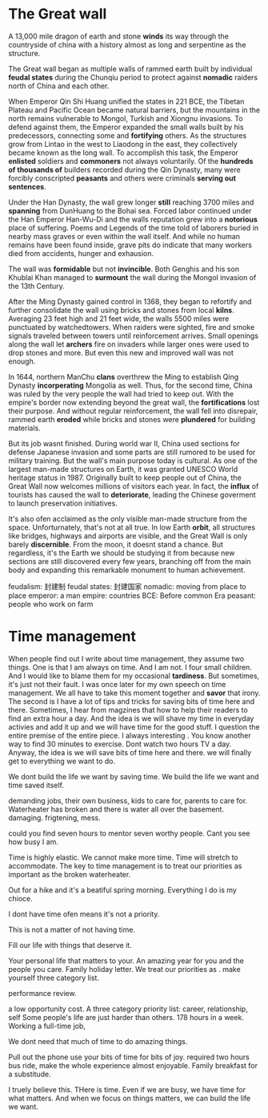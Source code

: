 
# The Great wall

A 13,000 mile dragon of earth and stone **winds** its way through the countryside of china with a history almost as long and serpentine as the structure.

The Great wall began as multiple walls of rammed earth built by individual **feudal states** during the Chunqiu period to protect against **nomadic** raiders north of China and each other. 

When Emperor Qin Shi Huang unified the states in 221 BCE, the Tibetan Plateau and Pacific Ocean became natural barriers, but the mountains in the north remains vulnerable to Mongol, Turkish and Xiongnu invasions. To defend against them, the Emperor expanded the small walls built by his predecessors, connecting some and **fortifying** others. As the structures grow from Lintao in the west to Liaodong in the east, they collectively became known as the long wall. To accomplish this task, the Emperor **enlisted** soldiers and **commoners** not always voluntarily. Of the **hundreds of thousands of** builders recorded during the Qin Dynasty, many were forcibly conscripted **peasants** and others were criminals **serving out sentences**. 

Under the Han Dynasty, the wall grew longer **still** reaching 3700 miles and **spanning** from DunHuang to the Bohai sea. Forced labor continued under the Han Emperor Han-Wu-Di and the walls reputation grew into a **notorious** place of suffering. Poems and Legends of the time told of laborers buried in nearby mass graves or even within the wall itself. And while no human remains have been found inside, grave pits do indicate that many workers died from accidents, hunger and exhausion. 

The wall was **formidable** but not **invincible**. Both Genghis and his son Khublai Khan managed to **surmount** the wall during the Mongol invasion of the 13th Century. 

After the Ming Dynasty gained control in 1368, they began to refortify and further consolidate the wall using bricks and stones from local **kilns**. Averaging 23 feet high and 21 feet wide, the walls 5500 miles were punctuated by watchedtowers. When raiders were sighted, fire and smoke signals traveled between towers until reinforcement arrives. Small openings along the wall let **archers** fire on invaders while larger ones were used to drop stones and more. But even this new and improved wall was not enough. 

In 1644, northern ManChu **clans** overthrew the Ming to establish Qing Dynasty **incorperating** Mongolia as well. Thus, for the second time, China was ruled by the very people the wall had tried to keep out. With the empire's border now extending beyond the great wall, the **fortifications** lost their purpose. And without regular reinforcement, the wall fell into disrepair, rammed earth **eroded** while bricks and stones were **plundered** for building materials. 

But its job wasnt finished. During world war II, China used sections for defense Japanese invasion and some parts are still rumored to be used for military training. But the wall's main purpose today is cultural. As one of the largest man-made structures on Earth, it was granted UNESCO World heritage status in 1987. Originally built to keep people out of China, the Great Wall now welcomes millions of visitors each year. In fact, the **influx** of tourists has caused the wall to **deteriorate**, leading the Chinese goverment to launch preservation initiatives. 

It's also ofen acclaimed as the only visible man-made structure from the space. Unforturnately, that's not at all true. In low Earth **orbit**, all structures like bridges, highways and airports are visible, and the Great Wall is only barely **discernible**. From the moon, it doesnt stand a chance. But regardless, it's the Earth we should be studying it from because new sections are still discovered every few years, branching off from the main body and expanding this remarkable monument to human achievement.




feudalism: 封建制
feudal states: 封建国家
nomadic: moving from place to place
emperor: a man 
empire: countries
BCE: Before common Era
peasant: people who work on farm



# Time management
When people find out I write about time management, they assume two things. One is that I am always on time. And I am not. I four small children. And I would like to blame them for my occasional **tardiness**. But sometimes, it's just not their fault. I was once later for my own speech on time management. We all have to take this moment together and **savor** that irony. The second is I have a lot of tips and tricks for saving bits of time here and there. Sometimes, I hear from magzines that how to help their readers to find an extra hour a day. And the idea is we will shave my time in everyday activies and add it up and we will have time for the good stuff. I question the entire premise of the entire piece. I always interesting .  You know another way to find 30 minutes to exercise. Dont watch two hours TV a day. Anyway, the idea is we will save bits of time here and there. we will finally get to everything we want to do. 

We dont build the life we want by saving time. We build the life we want and time saved itself.

demanding jobs, their own business, kids to care for, parents to care for.
Waterheater has broken and there is water all over the basement. 
damaging. frigtening, mess.


could you find seven hours to mentor seven worthy people. Cant you see how busy I am.

Time is highly elastic. We cannot make more time. Time will stretch to accommodate. The key to time management is to treat our priorities as important as the broken waterheater.

Out for a hike and it's a beatiful spring morning. 
Everything I do is my chioce.

I dont have time ofen means it's not a priority.

This is not a matter of not having time.

Fill our life with things that deserve it.

Your personal life that matters to your. An amazing year for you and the people you care. Family holiday letter. We treat our priorities as . make yourself three category list. 

performance review.


a low opportunity cost.
A three category priority list:
career, relationship, self
Some people's life are just harder than others.
178 hours in a week.
Working a full-time job,

We dont need that much of time to do amazing things.

Pull out the phone
use your bits of time for bits of joy.
required two hours bus ride, make the whole experience almost enjoyable.
Family breakfast for a substitude.

I truely believe this. THere is time. Even if we are busy, we have time for what matters. And when we focus on things matters, we can build the life we want.

